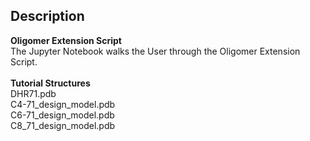 ## Description

**Oligomer Extension Script**<br>
The Jupyter Notebook walks the User through the Oligomer Extension Script. <br>
<br>
**Tutorial Structures**<br>
DHR71.pdb<br>
C4-71_design_model.pdb<br>
C6-71_design_model.pdb<br>
C8_71_design_model.pdb<br>


